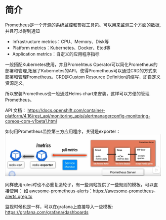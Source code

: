# 简介

Prometheus是一个开源的系统监控和警报工具包。可以用来监测三个方面的数据, 并且可以得到通知

- Infrastructure metrics：CPU、Memory、Disk等
- Platform metrics：Kubernetes、Docker、Etcd等
- Application metrics：自定义的应用程序指标

一般搭配Kubernetes使用，并且Promehteus Operator可以简化Prometheus的部署和管理,拓展了Kubernetes的API，使得Prometheus可以通过CRD的方式来部署和管理Prometheus。CRD是Custom Resource Definition的缩写，即自定义资源定义。

所以安装Prometheus也一般通过Helms chart来安装，这样可以方便的管理Prometheus。

API 文档：
https://docs.openshift.com/container-platform/4.16/rest_api/monitoring_apis/alertmanagerconfig-monitoring-coreos-com-v1beta1.html

如何用Prometheus监控第三方应用程序，关键是exporter：
![alt text](prometheus-thrid-party.png)

同样使用rules时也不必重复造轮子，有一些网站提供了一些规则的模板，可以直接使用：
如 awesome-prometheus-alerts：https://awesome-prometheus-alerts.grep.to

监视时候也是一样，可以在grafana上直接导入一些模板: https://grafana.com/grafana/dashboards